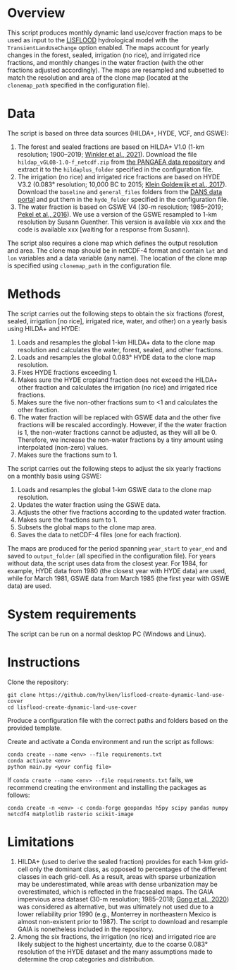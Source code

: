 ﻿# Overview

This script produces monthly dynamic land use/cover fraction maps to be used as input to the [LISFLOOD](https://github.com/ec-jrc/lisflood-code) hydrological model with the `TransientLandUseChange` option enabled. The maps account for yearly changes in the forest, sealed, irrigation (no rice), and irrigated rice fractions, and monthly changes in the water fraction (with the other fractions adjusted accordingly). The maps are resampled and subsetted to match the resolution and area of the clone map (located at the `clonemap_path` specified in the configuration file). 

# Data

The script is based on three data sources (HILDA+, HYDE, VCF, and GSWE):

1. The forest and sealed fractions are based on HILDA+ V1.0 (1-km resolution; 1900–2019; [Winkler et al., 2021](https://doi.org/10.1038/s41467-021-22702-2)). Download the file `hildap_vGLOB-1.0-f_netcdf.zip` from [the PANGAEA data repository](https://doi.org/10.1594/PANGAEA.921846) and extract it to the `hildaplus_folder` specified in the configuration file.
1. The irrigation (no rice) and irrigated rice fractions are based on HYDE V3.2 (0.083° resolution; 10,000 BC to 2015; [Klein Goldewijk et al., 2017](https://doi.org/10.5194/essd-9-927-2017)). Download the `baseline` and `general_files` folders from the [DANS data portal](https://doi.org/10.17026/dans-25g-gez3) and put them in the `hyde_folder` specified in the configuration file.
1. The water fraction is based on GSWE V4 (30-m resolution; 1985–2019; [Pekel et al., 2016](https://doi.org/10.1038/nature20584)). We use a version of the GSWE resampled to 1-km resolution by Susann Guenther. This version is available via xxx and the code is available xxx [waiting for a response from Susann).

The script also requires a clone map which defines the output resolution and area. The clone map should be in netCDF-4 format and contain `lat` and `lon` variables and a data variable (any name). The location of the clone map is specified using `clonemap_path` in the configuration file.

# Methods

The script carries out the following steps to obtain the six fractions (forest, sealed, irrigation [no rice], irrigated rice, water, and other) on a yearly basis using HILDA+ and HYDE:
1. Loads and resamples the global 1-km HILDA+ data to the clone map resolution and calculates the water, forest, sealed, and other fractions.
1. Loads and resamples the global 0.083° HYDE data to the clone map resolution.
1. Fixes HYDE fractions exceeding 1.
1. Makes sure the HYDE cropland fraction does not exceed the HILDA+ other fraction and calculates the irrigation (no rice) and irrigated rice fractions.
1. Makes sure the five non-other fractions sum to <1 and calculates the other fraction.
1. The water fraction will be replaced with GSWE data and the other five fractions will be rescaled accordingly. However, if the the water fraction is 1, the non-water fractions cannot be adjusted, as they will all be 0. Therefore, we increase the non-water fractions by a tiny amount using interpolated (non-zero) values.
1. Makes sure the fractions sum to 1.

The script carries out the following steps to adjust the six yearly fractions on a monthly basis using GSWE:
1. Loads and resamples the global 1-km GSWE data to the clone map resolution.
1. Updates the water fraction using the GSWE data.
1. Adjusts the other five fractions according to the updated water fraction.
1. Makes sure the fractions sum to 1.
1. Subsets the global maps to the clone map area.
1. Saves the data to netCDF-4 files (one for each fraction).

The maps are produced for the period spanning `year_start` to `year_end` and saved to `output_folder` (all specified in the configuration file). For years without data, the script uses data from the closest year. For 1984, for example, HYDE data from 1980 (the closest year with HYDE data) are used, while for March 1981, GSWE data from March 1985 (the first year with GSWE data) are used.

# System requirements

The script can be run on a normal desktop PC (Windows and Linux).

# Instructions

Clone the repository:
```
git clone https://github.com/hylken/lisflood-create-dynamic-land-use-cover
cd lisflood-create-dynamic-land-use-cover
```
Produce a configuration file with the correct paths and folders based on the provided template. 

Create and activate a Conda environment and run the script as follows:
```
conda create --name <env> --file requirements.txt
conda activate <env>
python main.py <your config file>
```
If `conda create --name <env> --file requirements.txt` fails, we recommend creating the environment and installing the packages as follows:
```
conda create -n <env> -c conda-forge geopandas h5py scipy pandas numpy netcdf4 matplotlib rasterio scikit-image
```

# Limitations

1. HILDA+ (used to derive the sealed fraction) provides for each 1-km grid-cell only the dominant class, as opposed to percentages of the different classes in each grid-cell. As a result, areas with sparse urbanization may be underestimated, while areas with dense urbanization may be overestimated, which is reflected in the fracsealed maps. The GAIA impervious area dataset (30-m resolution; 1985–2018; [Gong et al., 2020](https://doi.org/10.1016/j.rse.2019.111510)) was considered as alternative, but was ultimately not used due to a lower reliability prior 1990 (e.g., Monterrey in northeastern Mexico is almost non-existent prior to 1987). The script to download and resample GAIA is nonetheless included in the repository.
1. Among the six fractions, the irrigation (no rice) and irrigated rice are likely subject to the highest uncertainty, due to the coarse 0.083° resolution of the HYDE dataset and the many assumptions made to determine the crop categories and distribution.